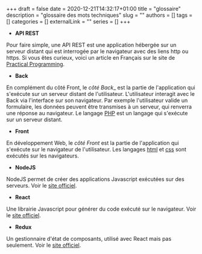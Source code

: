 +++ 
draft = false
date = 2020-12-21T14:32:17+01:00
title = "glossaire"
description = "glossaire des mots techniques"
slug = ""
authors = []
tags = []
categories = []
externalLink = ""
series = []
+++

* __API REST__ 

Pour faire simple, une API REST est une application hébergée sur un serveur distant qui est interrogée par le navigateur avec des liens http ou https. Si vous êtes curieux, voici un article en Français sur le site de [Practical Programming](https://practicalprogramming.fr/api-rest/).

* __Back__

En complément du côté Front, le _côté Back__ est la partie de l'application qui s'exécute sur un serveur distant de l'utilisateur. L'utilisateur interagit avec le Back via l'interface sur son navigateur. Par exemple l'utilisateur valide un formulaire, les données peuvent être transmises à un serveur, qui renverra une réponse au navigateur. Le langage [PHP](https://www.php.net/manual/fr/intro-whatis.php) est un langage qui s'exécute sur un serveur distant.

* __Front__

En développement Web, le _côté Front_ est la partie de l'application qui s'exécute sur le navigateur de l'utilisateur. Les langages [html](https://developer.mozilla.org/fr/docs/Web/HTML) et [css](https://developer.mozilla.org/fr/docs/Apprendre/Commencer_avec_le_web/Les_bases_CSS) sont exécutés sur les navigateurs. 

* __NodeJS__

NodeJS permet de créer des applications Javascript exécutées sur des serveurs. Voir le [site officiel](https://nodejs.dev/).

* __React__

Une librairie Javascript pour générer du code exécuté sur le navigateur. Voir le [site officiel](https://fr.reactjs.org/).

* __Redux__

Un gestionnaire d'état de composants, utilisé avec React mais pas seulement. Voir le [site officiel](https://redux.js.org/).
